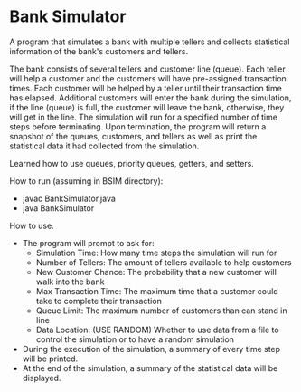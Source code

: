 # Bank Simulator

A program that simulates a bank with multiple tellers and collects statistical information of the bank's customers and tellers.

The bank consists of several tellers and customer line (queue). Each teller will help a customer and the customers will have pre-assigned transaction times. Each customer will be helped by a teller until their transaction time has elapsed. Additional customers will enter the bank during the simulation, if the line (queue) is full, the customer will leave the bank, otherwise, they will get in the line. The simulation will run for a specified number of time steps before terminating. Upon termination, the program will return a snapshot of the queues, customers, and tellers as well as print the statistical data it had collected from the simulation.

Learned how to use queues, priority queues, getters, and setters.

How to run (assuming in BSIM directory):
- javac BankSimulator.java
- java BankSimulator

How to use:
- The program will prompt to ask for:
	- Simulation Time: How many time steps the simulation will run for
	- Number of Tellers: The amount of tellers available to help customers
	- New Customer Chance: The probability that a new customer will walk into the bank
	- Max Transaction Time: The maximum time that a customer could take to complete their transaction
	- Queue Limit: The maximum number of customers than can stand in line
	- Data Location: (USE RANDOM) Whether to use data from a file to control the simulation or to have a random simulation
- During the execution of the simulation, a summary of every time step will be printed.
- At the end of the simulation, a summary of the statistical data will be displayed.